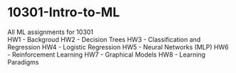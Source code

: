 # 10301-Intro-to-ML
All ML assignments for 10301 <br/>
HW1 - Backgroud
HW2 - Decision Trees
HW3 - Classification and Regression
HW4 - Logistic Regression
HW5 - Neural Networks (MLP)
HW6 - Reinforcement Learning
HW7 - Graphical Models
HW8 - Learning Paradigms
